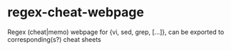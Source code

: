 regex-cheat-webpage
===================

Regex (cheat|memo) webpage for {vi, sed, grep, [...]}, can be exported to corresponding(s?) cheat sheets